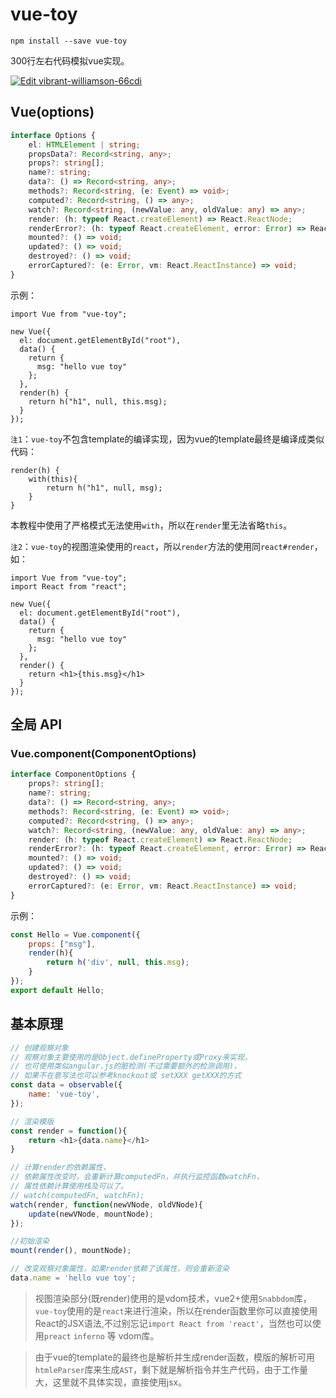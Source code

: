 # vue-toy

```
npm install --save vue-toy
```

300行左右代码模拟vue实现。

[![Edit vibrant-williamson-66cdi](https://codesandbox.io/static/img/play-codesandbox.svg)](https://codesandbox.io/s/vibrant-williamson-66cdi?fontsize=14&hidenavigation=1&theme=dark)


## Vue(options)
```ts
interface Options {
    el: HTMLElement | string;
	propsData?: Record<string, any>;
	props?: string[];
	name?: string;
	data?: () => Record<string, any>;
	methods?: Record<string, (e: Event) => void>;
	computed?: Record<string, () => any>;
	watch?: Record<string, (newValue: any, oldValue: any) => any>;
	render: (h: typeof React.createElement) => React.ReactNode;
	renderError?: (h: typeof React.createElement, error: Error) => React.ReactNode;
	mounted?: () => void;
	updated?: () => void;
	destroyed?: () => void;
	errorCaptured?: (e: Error, vm: React.ReactInstance) => void;
}
```

示例：
```
import Vue from "vue-toy";

new Vue({
  el: document.getElementById("root"),
  data() {
    return {
      msg: "hello vue toy"
    };
  },
  render(h) {
    return h("h1", null, this.msg);
  }
});

```

`注1`：`vue-toy`不包含template的编译实现，因为vue的template最终是编译成类似代码：
```
render(h) {
    with(this){
        return h("h1", null, msg);
    }
}
```
本教程中使用了严格模式无法使用`with`，所以在`render`里无法省略`this`。

`注2`：`vue-toy`的视图渲染使用的`react`，所以`render`方法的使用同`react#render`，如：
```
import Vue from "vue-toy";
import React from "react";

new Vue({
  el: document.getElementById("root"),
  data() {
    return {
      msg: "hello vue toy"
    };
  },
  render() {
    return <h1>{this.msg}</h1>
  }
});
```

## 全局 API

### Vue.component(ComponentOptions)
```ts
interface ComponentOptions {
	props?: string[];
	name?: string;
	data?: () => Record<string, any>;
	methods?: Record<string, (e: Event) => void>;
	computed?: Record<string, () => any>;
	watch?: Record<string, (newValue: any, oldValue: any) => any>;
	render: (h: typeof React.createElement) => React.ReactNode;
	renderError?: (h: typeof React.createElement, error: Error) => React.ReactNode;
	mounted?: () => void;
	updated?: () => void;
	destroyed?: () => void;
	errorCaptured?: (e: Error, vm: React.ReactInstance) => void;
}
```

示例：
```js
const Hello = Vue.component({
    props: ["msg"],
    render(h){
        return h('div', null, this.msg);
    }
});
export default Hello;
```

## 基本原理

```js
// 创建观察对象
// 观察对象主要使用的是Object.defineProperty或Proxy来实现，
// 也可使用类似angular.js的脏检测(不过需要额外的检测调用)，
// 如果不在意写法也可以参考knockout或 setXXX getXXX的方式
const data = observable({
    name: 'vue-toy',
});

// 渲染模版
const render = function(){
    return <h1>{data.name}</h1>
}

// 计算render的依赖属性，
// 依赖属性改变时，会重新计算computedFn，并执行监控函数watchFn，
// 属性依赖计算使用栈及可以了。
// watch(computedFn, watchFn);
watch(render, function(newVNode, oldVNode){
    update(newVNode, mountNode);
});

//初始渲染
mount(render(), mountNode);

// 改变观察对象属性，如果render依赖了该属性，则会重新渲染
data.name = 'hello vue toy';
```

> 视图渲染部分(既render)使用的是vdom技术，vue2+使用`Snabbdom`库，`vue-toy`使用的是`react`来进行渲染，所以在render函数里你可以直接使用React的JSX语法,不过别忘记`import React from 'react'`，当然也可以使用`preact` `inferno` 等 vdom库。

> 由于vue的template的最终也是解析并生成render函数，模版的解析可用`htmleParser`库来生成`AST`，剩下就是解析指令并生产代码，由于工作量大，这里就不具体实现，直接使用jsx。


